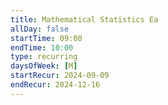 ```yaml
---
title: Mathematical Statistics Ea
allDay: false
startTime: 09:00
endTime: 10:00
type: recurring
daysOfWeek: [M]
startRecur: 2024-09-09
endRecur: 2024-12-16
---
```

